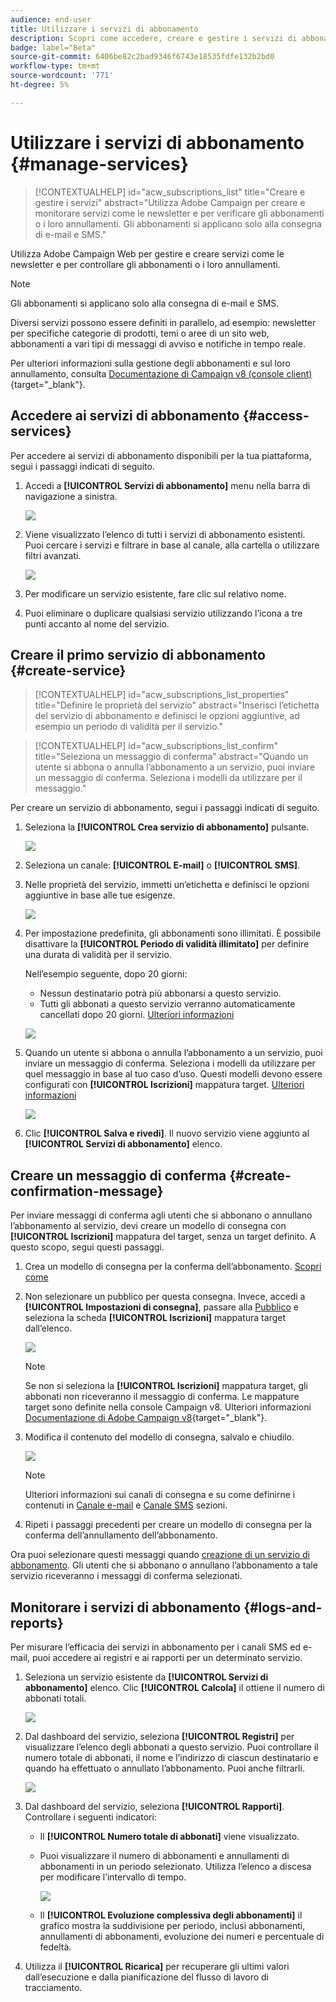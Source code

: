 ```yaml
---
audience: end-user
title: Utilizzare i servizi di abbonamento
description: Scopri come accedere, creare e gestire i servizi di abbonamento in Adobe Campaign Web
badge: label="Beta"
source-git-commit: 6406be82c2bad9346f6743e18535fdfe132b2bd0
workflow-type: tm+mt
source-wordcount: '771'
ht-degree: 5%

---
```



# Utilizzare i servizi di abbonamento {#manage-services}

>[!CONTEXTUALHELP]
>id="acw_subscriptions_list"
>title="Creare e gestire i servizi"
>abstract="Utilizza Adobe Campaign per creare e monitorare servizi come le newsletter e per verificare gli abbonamenti o i loro annullamenti. Gli abbonamenti si applicano solo alla consegna di e-mail e SMS."

Utilizza Adobe Campaign Web per gestire e creare servizi come le newsletter e per controllare gli abbonamenti o i loro annullamenti.

>[!NOTE]
>
>Gli abbonamenti si applicano solo alla consegna di e-mail e SMS.

Diversi servizi possono essere definiti in parallelo, ad esempio: newsletter per specifiche categorie di prodotti, temi o aree di un sito web, abbonamenti a vari tipi di messaggi di avviso e notifiche in tempo reale.

Per ulteriori informazioni sulla gestione degli abbonamenti e sul loro annullamento, consulta [Documentazione di Campaign v8 (console client)](https://experienceleague.adobe.com/docs/campaign/campaign-v8/audience/subscriptions.html){target="_blank"}.

## Accedere ai servizi di abbonamento {#access-services}

Per accedere ai servizi di abbonamento disponibili per la tua piattaforma, segui i passaggi indicati di seguito.

1. Accedi a **[!UICONTROL Servizi di abbonamento]** menu nella barra di navigazione a sinistra.

   ![](assets/service-list.png)

1. Viene visualizzato l’elenco di tutti i servizi di abbonamento esistenti. Puoi cercare i servizi e filtrare in base al canale, alla cartella o utilizzare filtri avanzati.

   ![](assets/service-filters.png)

1. Per modificare un servizio esistente, fare clic sul relativo nome.

1. Puoi eliminare o duplicare qualsiasi servizio utilizzando l’icona a tre punti accanto al nome del servizio.<!--so all subscribers are unsuibscribed - need to mention?-->

## Creare il primo servizio di abbonamento {#create-service}

>[!CONTEXTUALHELP]
>id="acw_subscriptions_list_properties"
>title="Definire le proprietà del servizio"
>abstract="Inserisci l’etichetta del servizio di abbonamento e definisci le opzioni aggiuntive, ad esempio un periodo di validità per il servizio."

>[!CONTEXTUALHELP]
>id="acw_subscriptions_list_confirm"
>title="Seleziona un messaggio di conferma"
>abstract="Quando un utente si abbona o annulla l’abbonamento a un servizio, puoi inviare un messaggio di conferma. Seleziona i modelli da utilizzare per il messaggio."

Per creare un servizio di abbonamento, segui i passaggi indicati di seguito.

1. Seleziona la **[!UICONTROL Crea servizio di abbonamento]** pulsante.

   ![](assets/service-create-button.png)

1. Seleziona un canale: **[!UICONTROL E-mail]** o **[!UICONTROL SMS]**.

1. Nelle proprietà del servizio, immetti un’etichetta e definisci le opzioni aggiuntive in base alle tue esigenze.

   ![](assets/service-create-properties.png)

1. Per impostazione predefinita, gli abbonamenti sono illimitati. È possibile disattivare la **[!UICONTROL Periodo di validità illimitato]** per definire una durata di validità per il servizio.

   Nell’esempio seguente, dopo 20 giorni:
   * Nessun destinatario potrà più abbonarsi a questo servizio.
   * Tutti gli abbonati a questo servizio verranno automaticamente cancellati dopo 20 giorni. [Ulteriori informazioni](#automatic-unsubscription)

   ![](assets/service-create-validity-period.png)

1. Quando un utente si abbona o annulla l’abbonamento a un servizio, puoi inviare un messaggio di conferma. Seleziona i modelli da utilizzare per quel messaggio in base al tuo caso d’uso. Questi modelli devono essere configurati con **[!UICONTROL Iscrizioni]** mappatura target. [Ulteriori informazioni](#create-confirmation-message)

   ![](assets/service-create-confirmation-msg.png)

1. Clic **[!UICONTROL Salva e rivedi]**. Il nuovo servizio viene aggiunto al **[!UICONTROL Servizi di abbonamento]** elenco.

## Creare un messaggio di conferma {#create-confirmation-message}

Per inviare messaggi di conferma agli utenti che si abbonano o annullano l’abbonamento al servizio, devi creare un modello di consegna con **[!UICONTROL Iscrizioni]** mappatura del target, senza un target definito. A questo scopo, segui questi passaggi.

1. Crea un modello di consegna per la conferma dell’abbonamento. [Scopri come](../msg/delivery-template.md)

1. Non selezionare un pubblico per questa consegna. Invece, accedi a **[!UICONTROL Impostazioni di consegna]**, passare alla [Pubblico](../advanced-settings/delivery-settings.md#audience) e seleziona la scheda **[!UICONTROL Iscrizioni]** mappatura target dall’elenco.

   ![](assets/service-confirmation-template-mapping.png)

   >[!NOTE]
   >
   >Se non si seleziona la  **[!UICONTROL Iscrizioni]** mappatura target, gli abbonati non riceveranno il messaggio di conferma. Le mappature target sono definite nella console Campaign v8. Ulteriori informazioni [Documentazione di Adobe Campaign v8](https://experienceleague.adobe.com/docs/campaign/campaign-v8/audience/add-profiles/target-mappings.html?lang=it){target="_blank"}.

1. Modifica il contenuto del modello di consegna, salvalo e chiudilo.

   ![](assets/service-confirmation-template.png)

   >[!NOTE]
   >
   >Ulteriori informazioni sui canali di consegna e su come definirne i contenuti in [Canale e-mail](../email/create-email.md) e [Canale SMS](../sms/create-sms.md) sezioni.

1. Ripeti i passaggi precedenti per creare un modello di consegna per la conferma dell’annullamento dell’abbonamento.

Ora puoi selezionare questi messaggi quando [creazione di un servizio di abbonamento](#create-service). Gli utenti che si abbonano o annullano l’abbonamento a tale servizio riceveranno i messaggi di conferma selezionati.

## Monitorare i servizi di abbonamento {#logs-and-reports}

Per misurare l’efficacia dei servizi in abbonamento per i canali SMS ed e-mail, puoi accedere ai registri e ai rapporti per un determinato servizio.

1. Seleziona un servizio esistente da **[!UICONTROL Servizi di abbonamento]** elenco. Clic **[!UICONTROL Calcola]** il ottiene il numero di abbonati totali.

   ![](assets/service-logs-reports-buttons.png)

1. Dal dashboard del servizio, seleziona **[!UICONTROL Registri]** per visualizzare l’elenco degli abbonati a questo servizio. Puoi controllare il numero totale di abbonati, il nome e l’indirizzo di ciascun destinatario e quando ha effettuato o annullato l’abbonamento. Puoi anche filtrarli.

   ![](assets/service-logs.png)

1. Dal dashboard del servizio, seleziona **[!UICONTROL Rapporti]**. Controllare i seguenti indicatori:

   * Il **[!UICONTROL Numero totale di abbonati]** viene visualizzato.

   * Puoi visualizzare il numero di abbonamenti e annullamenti di abbonamenti in un periodo selezionato. Utilizza l’elenco a discesa per modificare l’intervallo di tempo.

     ![](assets/service-reports.png)

   * Il **[!UICONTROL Evoluzione complessiva degli abbonamenti]** il grafico mostra la suddivisione per periodo, inclusi abbonamenti, annullamenti di abbonamenti, evoluzione dei numeri e percentuale di fedeltà.<!--what is Registered?-->

1. Utilizza il **[!UICONTROL Ricarica]** per recuperare gli ultimi valori dall’esecuzione e dalla pianificazione del flusso di lavoro di tracciamento.








